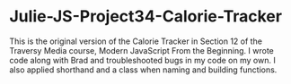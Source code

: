 # Julie-JS-Project34-Calorie-Tracker

This is the original version of the Calorie Tracker in Section 12 of the Traversy Media course, Modern JavaScript From the Beginning.  I wrote code along with Brad and troubleshooted bugs in my code on my own.  I also applied shorthand and a class when naming and building functions.
